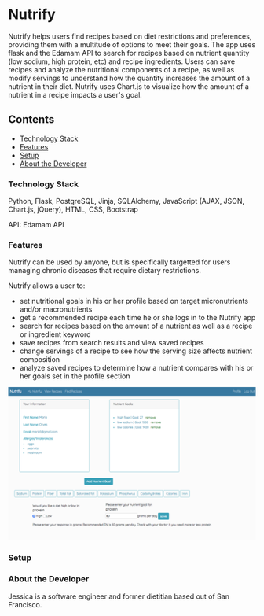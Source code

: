 # Nutrify 

  Nutrify helps users find recipes based on diet restrictions and preferences, providing them with a multitude of options to meet their goals. The app uses flask and the Edamam API to search for recipes based on nutrient quantity (low sodium, high protein, etc) and recipe ingredients. Users can save recipes and analyze the nutritional components of a recipe, as well as modify servings to understand how the quantity increases the amount of a nutrient in their diet. Nutrify uses Chart.js to visualize how the amount of a nutrient in a recipe impacts a user's goal.

## Contents
* [Technology Stack](#technology-stack)
* [Features](#features)
* [Setup](#setup)
* [About the Developer](#about-the-developer)

### Technology Stack

Python, Flask, PostgreSQL, Jinja, SQLAlchemy, JavaScript (AJAX, JSON, Chart.js, jQuery), HTML, CSS, Bootstrap  

API: Edamam API        

### Features
Nutrify can be used by anyone, but is specifically targetted for users managing chronic diseases that require dietary restrictions.

Nutrify allows a user to: 
* set nutritional goals in his or her profile based on target micronutrients and/or macronutrients
* get a recommended recipe each time he or she logs in to the Nutrify app 
* search for recipes based on the amount of a nutrient as well as a recipe or ingredient keyword
* save recipes from search results and view saved recipes 
* change servings of a recipe to see how the serving size affects nutrient composition 
* analyze saved recipes to determine how a nutrient compares with his or her goals set in the profile section 

![User Profile](static/profile.png)





###  Setup 


### About the Developer
Jessica is a software engineer and former dietitian based out of San Francisco. 
